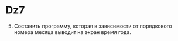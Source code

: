 # Dz7
5. Составить программу, которая в зависимости от порядкового номера
месяца выводит на экран время года.
